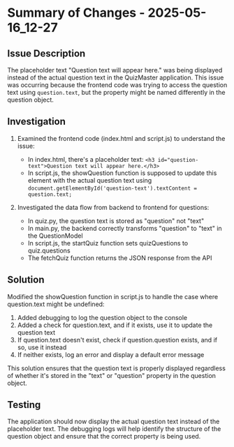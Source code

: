 # Summary of Changes - 2025-05-16_12-27

## Issue Description
The placeholder text "Question text will appear here." was being displayed instead of the actual question text in the QuizMaster application. This issue was occurring because the frontend code was trying to access the question text using `question.text`, but the property might be named differently in the question object.

## Investigation
1. Examined the frontend code (index.html and script.js) to understand the issue:
   - In index.html, there's a placeholder text: `<h3 id="question-text">Question text will appear here.</h3>`
   - In script.js, the showQuestion function is supposed to update this element with the actual question text using `document.getElementById('question-text').textContent = question.text;`

2. Investigated the data flow from backend to frontend for questions:
   - In quiz.py, the question text is stored as "question" not "text"
   - In main.py, the backend correctly transforms "question" to "text" in the QuestionModel
   - In script.js, the startQuiz function sets quizQuestions to quiz.questions
   - The fetchQuiz function returns the JSON response from the API

## Solution
Modified the showQuestion function in script.js to handle the case where question.text might be undefined:
1. Added debugging to log the question object to the console
2. Added a check for question.text, and if it exists, use it to update the question text
3. If question.text doesn't exist, check if question.question exists, and if so, use it instead
4. If neither exists, log an error and display a default error message

This solution ensures that the question text is properly displayed regardless of whether it's stored in the "text" or "question" property in the question object.

## Testing
The application should now display the actual question text instead of the placeholder text. The debugging logs will help identify the structure of the question object and ensure that the correct property is being used.
